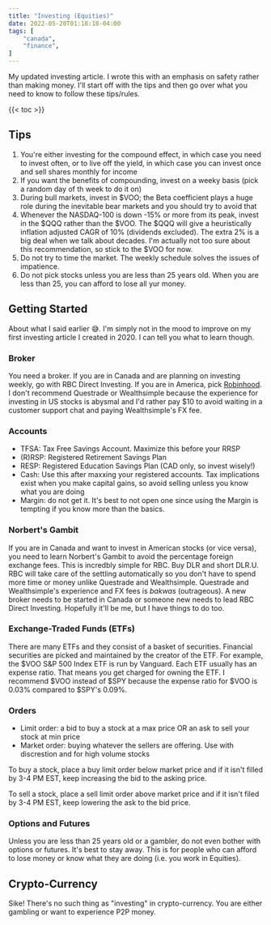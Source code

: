 ```yaml
---
title: "Investing (Equities)"
date: 2022-05-20T01:18:18-04:00
tags: [
    "canada",
    "finance",
]
---
```


My updated investing article. I wrote this with an emphasis on safety rather than making money.
I'll start off with the tips and then go over what you need to know to follow these tips/rules.

{{< toc >}}

## Tips

1. You're either investing for the compound effect, in which case you need to invest often, or to live off the yield, in which case you can invest once and sell shares monthly for income
2. If you want the benefits of compounding, invest on a weeky basis (pick a random day of th week to do it on)
3. During bull markets, invest in $VOO; the Beta coefficient plays a huge role during the inevitable bear markets and you should try to avoid that
4. Whenever the NASDAQ-100 is down -15% or more from its peak, invest in the $QQQ rather than the $VOO. The $QQQ will give a heuristically inflation adjusted CAGR of 10% (dividends excluded). The extra 2% is a big deal when we talk about decades. I'm actually not too sure about this recommendation, so stick to the $VOO for now.
5. Do not try to time the market. The weekly schedule solves the issues of impatience.
6. Do not pick stocks unless you are less than 25 years old. When you are less than 25, you can afford to lose all yur money.

## Getting Started

About what I said earlier 😅. I'm simply not in the mood to improve on my first investing article I created in 2020.
I can tell you what to learn though.

### Broker

You need a broker. If you are in Canada and are planning on investing weekly, go with RBC Direct Investing.
If you are in America, pick [Robinhood](https://robinhood.com/). I don't recommend Questrade or Wealthsimple because the experience for investing in US stocks is abysmal and I'd rather pay $10 to avoid waiting in a customer support chat and paying Wealthsimple's FX fee.

### Accounts

- TFSA: Tax Free Savings Account. Maximize this before your RRSP
- (R)RSP: Registered Retirement Savings Plan
- RESP: Registered Education Savings Plan (CAD only, so invest wisely!)
- Cash: Use this after maxxing your registered accounts. Tax implications exist when you make capital gains, so avoid selling unless you know what you are doing
- Margin: do not get it. It's best to not open one since using the Margin is tempting if you know more than the basics.

### Norbert's Gambit

If you are in Canada and want to invest in American stocks (or vice versa), you need to learn Norbert's Gambit to avoid the percentage foreign exchange fees. This is incredbly simple for RBC. Buy DLR and short DLR.U. RBC will take care of the settling automatically so you don't have to spend more time or money unlike Questrade and Wealthsimple. Questrade and Wealthsimple's experience and FX fees is *bakwas* (outrageous). A new broker needs to be started in Canada or someone new needs to lead RBC Direct Investing. Hopefully it'll be me, but I have things to do too.

### Exchange-Traded Funds (ETFs)

There are many ETFs and they consist of a basket of securities. Financial securities are picked and maintained by the creator of the ETF. For example, the $VOO S&P 500 Index ETF is run by Vanguard. Each ETF usually has an expense ratio. That means you get charged for owning the ETF. I recommend $VOO instead of $SPY because the expense ratio for $VOO is  0.03% compared to $SPY's 0.09%.

### Orders

- Limit order: a bid to buy a stock at a max price OR an ask to sell your stock at min price
- Market order: buying whatever the sellers are offering. Use with discrestion and for high volume stocks

To buy a stock, place a buy limit order below market price and if it isn't filled by 3-4 PM EST, keep increasing the bid to the asking price.

To sell a stock, place a sell limit order above market price and if it isn't filed by 3-4 PM EST, keep lowering the ask to the bid price.

### Options and Futures

Unless you are less than 25 years old or a gambler, do not even bother with options or futures. It's best to stay away. This is for people who can afford to lose money or know what they are doing (i.e. you work in Equities).

## Crypto-Currency

Sike! There's no such thing as "investing" in crypto-currency. You are either gambling or want to experience P2P money.
